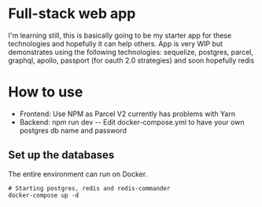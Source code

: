 # Full-stack web app 
I'm learning still, this is basically going to be my starter app for these technologies and hopefully it can help others.
App is very WIP but demonstrates using the following technologies: sequelize, postgres, parcel, graphql, apollo, passport (for oauth 2.0 strategies) and soon hopefully redis

# How to use
- Frontend: Use NPM as Parcel V2 currently has problems with Yarn
- Backend: npm run dev
-- Edit docker-compose.yml to have your own postgres db name and password

## Set up the databases

The entire environment can run on Docker.
```
# Starting postgres, redis and redis-commander
docker-compose up -d
```
